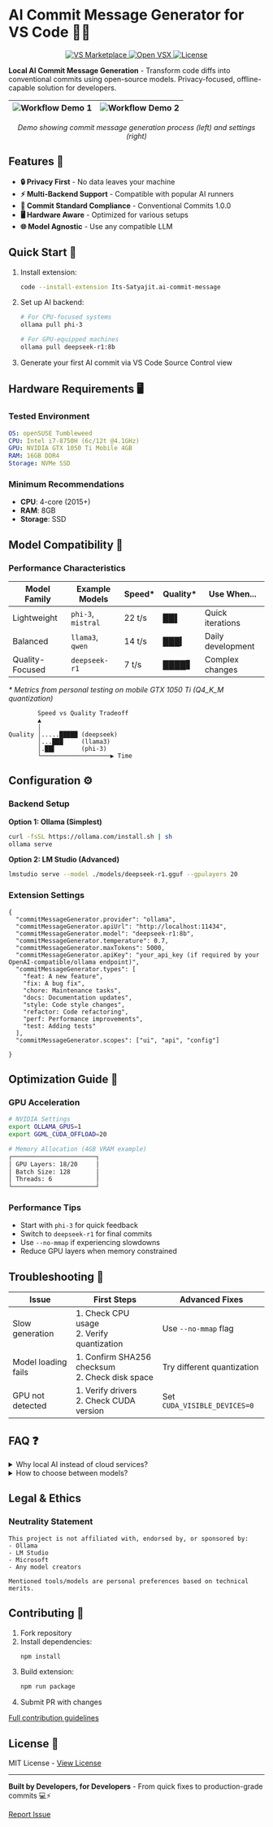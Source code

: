 # AI Commit Message Generator for VS Code 🤖✨

<div style="text-align: center;">
  <a href="https://marketplace.visualstudio.com/items?itemName=Its-Satyajit.ai-commit-messege">
    <img src="https://img.shields.io/visual-studio-marketplace/v/Its-Satyajit.ai-commit-messege?color=blue&logo=visual-studio-code" alt="VS Marketplace">
  </a>
  <a href="https://open-vsx.org/extension/Its-Satyajit/ai-commit-messege">
    <img src="https://img.shields.io/open-vsx/v/Its-Satyajit/ai-commit-messege?color=purple&logo=open-vsx" alt="Open VSX">
  </a>
  <a href="LICENSE">
    <img src="https://img.shields.io/github/license/Its-Satyajit/ai-commit-messege?color=green" alt="License">
  </a>
</div>

**Local AI Commit Message Generation** - Transform code diffs into conventional
commits using open-source models. Privacy-focused, offline-capable solution for
developers.

|                          ![Workflow Demo 1](public/a.png)                           | ![Workflow Demo 2](public/b.png) |
| :---------------------------------------------------------------------------------: | :------------------------------: |

<div style="text-align: center;">
 <em>Demo showing commit message generation process (left) and settings (right)</em>                                   
</div>

## Features 🌟

- **🔒 Privacy First** - No data leaves your machine
- **⚡ Multi-Backend Support** - Compatible with popular AI runners
- **📜 Commit Standard Compliance** - Conventional Commits 1.0.0
- **🖥️ Hardware Aware** - Optimized for various setups
- **🌐 Model Agnostic** - Use any compatible LLM

## Quick Start 🚀

1. Install extension:
   ```bash
   code --install-extension Its-Satyajit.ai-commit-message
   ```
2. Set up AI backend:
   ```bash
   # For CPU-focused systems
   ollama pull phi-3

   # For GPU-equipped machines
   ollama pull deepseek-r1:8b
   ```
3. Generate your first AI commit via VS Code Source Control view

## Hardware Requirements 🖥️

### Tested Environment

```yaml
OS: openSUSE Tumbleweed
CPU: Intel i7-8750H (6c/12t @4.1GHz)
GPU: NVIDIA GTX 1050 Ti Mobile 4GB
RAM: 16GB DDR4
Storage: NVMe SSD
```

### Minimum Recommendations

- **CPU**: 4-core (2015+)
- **RAM**: 8GB
- **Storage**: SSD

## Model Compatibility 🧠

### Performance Characteristics

| Model Family    | Example Models     | Speed* | Quality* | Use When...       |
| --------------- | ------------------ | ------ | -------- | ----------------- |
| Lightweight     | `phi-3`, `mistral` | 22 t/s | ██▌      | Quick iterations  |
| Balanced        | `llama3`, `qwen`   | 14 t/s | ███▎     | Daily development |
| Quality-Focused | `deepseek-r1`      | 7 t/s  | ████▋    | Complex changes   |

_* Metrics from personal testing on mobile GTX 1050 Ti (Q4_K_M quantization)_

```text
        Speed vs Quality Tradeoff
        ▲
        │ 
Quality │.....█████ (deepseek)
        │...███     (llama3) 
        │.██▌       (phi-3)
        └───────────────────▶ Time
```

## Configuration ⚙️

### Backend Setup

**Option 1: Ollama (Simplest)**

```bash
curl -fsSL https://ollama.com/install.sh | sh
ollama serve
```

**Option 2: LM Studio (Advanced)**

```bash
lmstudio serve --model ./models/deepseek-r1.gguf --gpulayers 20
```

### Extension Settings

```jsonc
{
  "commitMessageGenerator.provider": "ollama",
  "commitMessageGenerator.apiUrl": "http://localhost:11434",
  "commitMessageGenerator.model": "deepseek-r1:8b",
  "commitMessageGenerator.temperature": 0.7,
  "commitMessageGenerator.maxTokens": 5000,
  "commitMessageGenerator.apiKey": "your_api_key (if required by your OpenAI-compatible/ollama endpoint)",
  "commitMessageGenerator.types": [
    "feat: A new feature",
    "fix: A bug fix",
    "chore: Maintenance tasks",
    "docs: Documentation updates",
    "style: Code style changes",
    "refactor: Code refactoring",
    "perf: Performance improvements",
    "test: Adding tests"
  ],
  "commitMessageGenerator.scopes": ["ui", "api", "config"]
  
}
```

## Optimization Guide 🚄

### GPU Acceleration

```bash
# NVIDIA Settings
export OLLAMA_GPUS=1
export GGML_CUDA_OFFLOAD=20

# Memory Allocation (4GB VRAM example)
┌───────────────────────┐
│ GPU Layers: 18/20     │
│ Batch Size: 128       │
│ Threads: 6            │
└───────────────────────┘
```

### Performance Tips

- Start with `phi-3` for quick feedback
- Switch to `deepseek-r1` for final commits
- Use `--no-mmap` if experiencing slowdowns
- Reduce GPU layers when memory constrained

## Troubleshooting 🔧

| Issue               | First Steps                                       | Advanced Fixes               |
| ------------------- | ------------------------------------------------- | ---------------------------- |
| Slow generation     | 1. Check CPU usage<br>2. Verify quantization      | Use `--no-mmap` flag         |
| Model loading fails | 1. Confirm SHA256 checksum<br>2. Check disk space | Try different quantization   |
| GPU not detected    | 1. Verify drivers<br>2. Check CUDA version        | Set `CUDA_VISIBLE_DEVICES=0` |

## FAQ ❓

<details>
<summary>Why local AI instead of cloud services?</summary>

- **Privacy**: Code never leaves your machine
- **Offline Use**: Works without internet
- **Cost**: No API fees
- **Customization**: Use models tailored to your needs

</details>

<details>
<summary>How to choose between models?</summary>

**Quick Sessions** → `phi-3`/`mistral`:

- Prototyping
- Personal projects
- Low-resource machines

**Important Commits** → `deepseek-r1`:

- Production code
- Team projects
- Complex refactors

</details>

## Legal & Ethics

### Neutrality Statement

```text
This project is not affiliated with, endorsed by, or sponsored by:
- Ollama
- LM Studio
- Microsoft
- Any model creators

Mentioned tools/models are personal preferences based on technical merits.
```

## Contributing 🤝

1. Fork repository
2. Install dependencies:
   ```bash
   npm install
   ```
3. Build extension:
   ```bash
   npm run package
   ```
4. Submit PR with changes

[Full contribution guidelines](CONTRIBUTING.md)

## License 📄

MIT License - [View License](LICENSE)

---

**Built by Developers, for Developers** - From quick fixes to production-grade
commits 💻⚡

[Report Issue](https://github.com/Its-Satyajit/ai-commit-message/issues)

<!-- [Discuss Ideas](https://github.com/Its-Satyajit/ai-commit-message/discussions) -->
